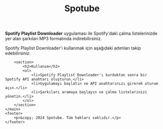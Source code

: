 <!DOCTYPE html>
<html lang="tr">
<head>
    <meta charset="UTF-8">
    <meta name="viewport" content="width=device-width, initial-scale=1.0">
</head>
<body>
    <header>
        <h1>Spotube</h1>
    </header>
    <main>
        <section>
            <p>
                <strong>Spotify Playlist Downloader</strong> uygulaması ile Spotify'daki çalma listelerinizde yer alan şarkıları MP3 formatında indirebilirsiniz.
            </p>
            <p>Spotify Playlist Downloader'ı kullanmak için aşağıdaki adımları takip edebilirsiniz:</p>
        </section>

        <section>
            <h2>Kullanım</h2>
            <ol>
                <li>Spotify Playlist Downloader'ı kurduktan sonra bir Spotify API anahtarı oluşturun.</li>
                <li>Uygulamayı başlatın ve API anahtarınızı girerek oturum açın.</li>
                <li>Şarkıları aramaya başlayın ve çalma listelerinizi yönetin.</li>
            </ol>
        </section>
    </main>
    <footer>
        <p>&copy; 2024 Spotube. Tüm hakları saklıdır.</p>
    </footer>
</body>
</html>
